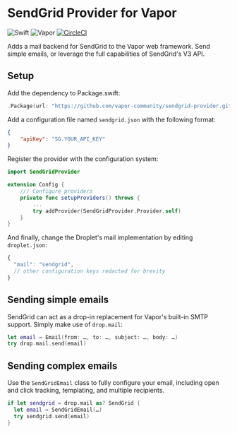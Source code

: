 # SendGrid Provider for Vapor

![Swift](http://img.shields.io/badge/swift-3.1-brightgreen.svg)
![Vapor](http://img.shields.io/badge/vapor-2.0-brightgreen.svg)
[![CircleCI](https://circleci.com/gh/vapor-community/sendgrid-provider.svg?style=svg)](https://circleci.com/gh/vapor-community/sendgrid-provider)

Adds a mail backend for SendGrid to the Vapor web framework. Send simple emails,
or leverage the full capabilities of SendGrid's V3 API.

## Setup
Add the dependency to Package.swift:

```swift
.Package(url: "https://github.com/vapor-community/sendgrid-provider.git", majorVersion: 2)
```

Add a configuration file named `sendgrid.json` with the following format:

```JSON
{
    "apiKey": "SG.YOUR_API_KEY"
}
```

Register the provider with the configuration system:

```swift
import SendGridProvider

extension Config {
    /// Configure providers
    private func setupProviders() throws {
        ...
        try addProvider(SendGridProvider.Provider.self)
    }
}
```

And finally, change the Droplet's mail implementation by editing `droplet.json`:

```js
{
  "mail": "sendgrid",
  // other configuration keys redacted for brevity
}
```

## Sending simple emails

SendGrid can act as a drop-in replacement for Vapor's built-in SMTP support.
Simply make use of `drop.mail`:

```swift
let email = Email(from: …, to: …, subject: …, body: …)
try drop.mail.send(email)
```

## Sending complex emails

Use the `SendGridEmail` class to fully configure your email, including open
and click tracking, templating, and multiple recipients.

```swift
if let sendgrid = drop.mail as? SendGrid {
  let email = SendGridEmail(…)
  try sendgrid.send(email)
}
```
